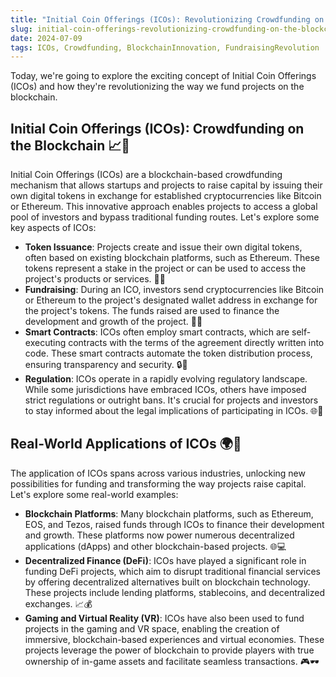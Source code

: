 ```yaml
---
title: "Initial Coin Offerings (ICOs): Revolutionizing Crowdfunding on the Blockchain"
slug: initial-coin-offerings-revolutionizing-crowdfunding-on-the-blockchain
date: 2024-07-09
tags: ICOs, Crowdfunding, BlockchainInnovation, FundraisingRevolution
---
```


Today, we're going to explore the exciting concept of Initial Coin Offerings (ICOs) and how they're revolutionizing the way we fund projects on the blockchain.

## Initial Coin Offerings (ICOs): Crowdfunding on the Blockchain 📈🔗

Initial Coin Offerings (ICOs) are a blockchain-based crowdfunding mechanism that allows startups and projects to raise capital by issuing their own digital tokens in exchange for established cryptocurrencies like Bitcoin or Ethereum. This innovative approach enables projects to access a global pool of investors and bypass traditional funding routes. Let's explore some key aspects of ICOs:

- **Token Issuance**: Projects create and issue their own digital tokens, often based on existing blockchain platforms, such as Ethereum. These tokens represent a stake in the project or can be used to access the project's products or services. 📜🔗
- **Fundraising**: During an ICO, investors send cryptocurrencies like Bitcoin or Ethereum to the project's designated wallet address in exchange for the project's tokens. The funds raised are used to finance the development and growth of the project. 💸🌐
- **Smart Contracts**: ICOs often employ smart contracts, which are self-executing contracts with the terms of the agreement directly written into code. These smart contracts automate the token distribution process, ensuring transparency and security. 🔒📝
- **Regulation**: ICOs operate in a rapidly evolving regulatory landscape. While some jurisdictions have embraced ICOs, others have imposed strict regulations or outright bans. It's crucial for projects and investors to stay informed about the legal implications of participating in ICOs. 🌐📜

## Real-World Applications of ICOs 🌍💼

The application of ICOs spans across various industries, unlocking new possibilities for funding and transforming the way projects raise capital. Let's explore some real-world examples:

- **Blockchain Platforms**: Many blockchain platforms, such as Ethereum, EOS, and Tezos, raised funds through ICOs to finance their development and growth. These platforms now power numerous decentralized applications (dApps) and other blockchain-based projects. 🌐💻
- **Decentralized Finance (DeFi)**: ICOs have played a significant role in funding DeFi projects, which aim to disrupt traditional financial services by offering decentralized alternatives built on blockchain technology. These projects include lending platforms, stablecoins, and decentralized exchanges. 📈💰
- **Gaming and Virtual Reality (VR)**: ICOs have also been used to fund projects in the gaming and VR space, enabling the creation of immersive, blockchain-based experiences and virtual economies. These projects leverage the power of blockchain to provide players with true ownership of in-game assets and facilitate seamless transactions. 🎮🕶️